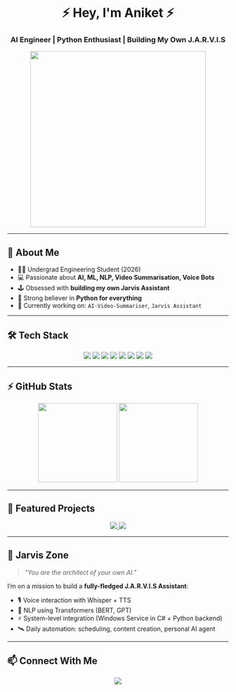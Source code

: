 <!-- Banner -->
<h1 align="center">⚡ Hey, I'm Aniket ⚡</h1>
<h3 align="center">AI Engineer | Python Enthusiast | Building My Own J.A.R.V.I.S</h3>

<p align="center">
  <img src="https://media.giphy.com/media/qgQUggAC3Pfv687qPC/giphy.gif" width="400"/>
</p>

---

## 🤖 About Me
- 🧑‍🎓 Undergrad Engineering Student (2026)  
- 💻 Passionate about **AI, ML, NLP, Video Summarisation, Voice Bots**  
- 🕹 Obsessed with **building my own Jarvis Assistant**  
- 🐍 Strong believer in **Python for everything**  
- 🚀 Currently working on: `AI-Video-Summariser`,  `Jarvis Assistant`  

---

## 🛠️ Tech Stack
<p align="center">
  <img src="https://img.shields.io/badge/Python-3.10-blue?logo=python&logoColor=white" />
  <img src="https://img.shields.io/badge/Flask-Framework-green?logo=flask" />
  <img src="https://img.shields.io/badge/TensorFlow-ML-orange?logo=tensorflow" />
  <img src="https://img.shields.io/badge/PyTorch-DeepLearning-red?logo=pytorch" />
  <img src="https://img.shields.io/badge/OpenAI-Whisper-lightgrey?logo=openai" />
  <img src="https://img.shields.io/badge/n8n-Automation-purple?logo=n8n" />
  <img src="https://img.shields.io/badge/CUDA-NVIDIA-yellow?logo=nvidia" />
  <img src="https://img.shields.io/badge/GitHub-Actions-blue?logo=githubactions" />
</p>

---

## ⚡ GitHub Stats
<p align="center">
  <img src="https://github-readme-stats.vercel.app/api?username=Aniketkrish1&show_icons=true&theme=radical" height="180"/>
  <img src="https://github-readme-streak-stats.herokuapp.com/?user=Aniketkrish1&theme=radical" height="180"/>
</p>

---

## 🌟 Featured Projects
<p align="center">
  <a href="https://github.com/Aniketkrish1/3D-Motion-Analysis-for-Sports">
    <img src="https://github-readme-stats.vercel.app/api/pin/?username=Aniketkrish1&repo=3D-Motion-Analysis-for-Sports&theme=radical" />
  </a>
  <a href="https://github.com/Aniketkrish1/Personalized-AI-Model">
    <img src="https://github-readme-stats.vercel.app/api/pin/?username=Aniketkrish1&repo=Personalized-AI-Model&theme=radical" />
  </a>
</p>

---

## 🎯 Jarvis Zone
> *"You are the architect of your own AI."*  

I’m on a mission to build a **fully-fledged J.A.R.V.I.S Assistant**:
- 🎙 Voice interaction with Whisper + TTS  
- 🧠 NLP using Transformers (BERT, GPT)  
- ⚡ System-level integration (Windows Service in C# + Python backend)  
- 🛰 Daily automation: scheduling, content creation, personal AI agent  

---

## 📫 Connect With Me
<p align="center">
  <a href="https://www.linkedin.com/in/aniketpatil11">
    <img src="https://img.shields.io/badge/LinkedIn-Aniket%20Patil-blue?logo=linkedin&logoColor=white" />
  </a>
  <a href="https://github.com/Aniketkrish1">
    <img src="https://img
